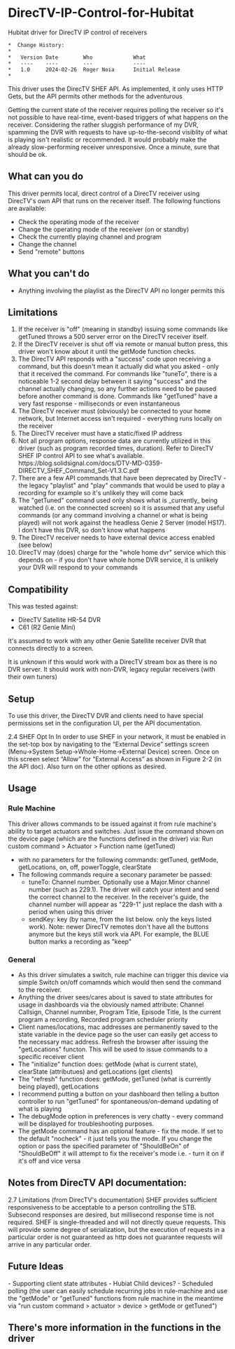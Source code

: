 # DirecTV-IP-Control-for-Hubitat
Hubitat driver for DirecTV IP control of receivers

    *  Change History:
    *
    *   Version Date        Who             What
    *   ----    ----        ---             ----
    *   1.0     2024-02-26  Roger Noia      Initial Release
    *
        
This driver uses the DirecTV SHEF API. As implemented, it only uses HTTP Gets, but the API permits other methods for the adventurous
        
Getting the current state of the receiver requires polling the receiver so it's not possible to have real-time, event-based triggers of what happens on the receiver.  Considering the rather sluggish performance of my DVR, spamming the DVR with requests to have up-to-the-second visiblity of what is playing isn't realistic or recommended.  It would probably make the already slow-performing receiver unresponsive.  Once a minute, sure that should be ok.    

<h2>What can you do</h2>
This driver permits local, direct control of a DirecTV receiver using DirecTV's own API that runs on the receiver itself.
The following functions are available:
<ul>
	<li>Check the operating mode of the receiver</li>
	<li>Change the operating mode of the receiver (on or standby)</li>
	<li>Check the currently playing channel and program</li>
	<li>Change the channel</li>
	<li>Send "remote" buttons</li>
</ul>

<h2>What you can't do</h2>
<ul>
	<li>Anything involving the playlist as the DirecTV API no longer permits this</li>
</ul>
				
<h2>Limitations</h2>
<ol>
<li>If the receiver is "off" (meaning in standby) issuing some commands like getTuned throws a 500 server error on the DirecTV receiver itself.</li>
        
  <li> If the DirecTV receiver is shut off via remote or manual button press, this driver won't know about it until the getMode function checks. </li>

  <li>The DirecTV API responds with a "success" code upon receiving a command, but this doesn't mean it actually did what you asked - only that it received the command.  For commands like "tuneTo", there is a noticeable 1-2 second delay between it saying "success" and the channel actually changing, so any further actions need to be paused before another command is done. Commands like "getTuned" have a very fast response - milliseconds or even instantaneous</li>
	
 <li>The DirecTV receiver must (obviously) be connected to your home network, but Internet access isn't required - everything runs locally on the receiver</li>
 
 <li>The DirecTV receiver must have a static/fixed IP address</li>

<li> Not all program options, response data are currently utilized in this driver (such as program recorded times, duration). Refer to DirecTV SHEF IP control API to see what's available.
        https://blog.solidsignal.com/docs/DTV-MD-0359-DIRECTV_SHEF_Command_Set-V1.3.C.pdf </li>
        
<li>There are a few API commands that have been deprecated by DirecTV - the legacy "playlist" and "play" commands that would be used to play a recording for example so it's unlikely they will come back</li>

<li>The "getTuned" command used only shows what is _currently_ being watched (i.e. on the connected screen) so it is assumed that any useful commands (or any command involving a channel or what is being played) will not work against the headless Genie 2 Server (model HS17). I don't have this DVR, so don't know what happens</li>

<li>The DirecTV receiver needs to have external device access enabled (see below)</li>

<li>DirecTV may (does) charge for the "whole home dvr" service which this depends on - if you don't have whole home DVR service, it is unlikely your DVR will respond to your commands</li>
</ol>

<h2>Compatibility</h2>
        This was tested against:
<ul>
	<li>DirecTV Satellite HR-54 DVR</li>
	<li>C61 (R2 Genie Mini)</li>
</ul>

It's assumed to work with any other Genie Satellite receiver DVR that connects directly to a screen. 
        
It is unknown if this would work with a DirecTV stream box as there is no DVR server. It should work with non-DVR, legacy regular receivers (with their own tuners)

<h2>Setup</h2>
To use this driver, the DirecTV DVR and clients need to have special permissions set in the configuration UI, per the API documentation.

2.4 SHEF Opt In
In order to use SHEF in your network, it must be enabled in the set-top box by navigating to the “External Device” settings screen (Menu-&gt;System Setup-&gt;Whole-Home-&gt;External Device) screen. Once on this screen select “Allow” for “External Access” as shown in Figure 2-2 (in the API doc). Also turn on the other options as desired. 



<h2>Usage</h2>

<h3>Rule Machine</h3>
This driver allows commands to be issued against it from rule machine's ability to target actuators and switches.
Just issue the command shown on the device page (which are the functions defined in the driver) via: 
Run custom command &gt; Actuator &gt;  Function name (getTuned) 

<ul>
 <li>with no parameters for the following commands:  getTuned, getMode, getLocations, on, off, powerToggle, clearState</li>
<li>The following commands require a seconary parameter be passed:
	<ul>	
		<li>tuneTo:  Channel number. Optionally use a Major.Minor channel number (such as 229.1). The driver will catch your intent and send the correct channel to the receiver. In the receiver's guide, the channel number will appear as "229-1" just replace the dash with a period when using this driver</li>
<li>sendKey: key (by name, from the list below. only the keys listed work). Note: newer DirecTV remotes don't have all the buttons anymore but the keys still work via API. For example, the BLUE button marks a recording as "keep"</li>
	</ul>
 </ul>

<h3>General</h3>
<ul>
<li>As this driver simulates a switch, rule machine can trigger this device via simple Switch on/off comamnds which would then send the command to the receiver.</li>

<li>Anything the driver sees/cares about is saved to state attributes for usage in dashboards via the obviously named attribute: Channel Callsign, Channel numnber, Program Title, Episode Title, Is the current program a recording, Recorded program scheduler priority</li>

<li>Client names/locations, mac addresses are permanently saved to the state variable in the device page so the user can easily get access to the necessary mac address. Refresh the browser after issuing the "getLocations" functon. This will be used to issue commands to a specific receiver client </li>

 <li>The "initialize" function does: getMode (what is current state), clearState (attributues) and getLocations (get clients)</li>
 <li>The "refresh" function does: getMode, getTuned (what is currently being played), getLocations</li>
<li>I recommend putting a button on your dashboard then telling a button controller to run "getTuned" for spontaneous/on-demand updating of what is playing</li>
<li>The debugMode option in preferences is very chatty - every command will be displayed for troubleshooting purposes.	</li>

<li>The getMode command has an optional feature - fix the mode. If set to the default "nocheck" - it just tells you the mode. If you change the option or pass the specified parameter of "ShouldBeOn" of "ShouldBeOff" it will attempt to fix the receiver's mode i.e. - turn it on if it's off and vice versa</li>
</ul>

<h2>Notes from DirecTV API documentation:</h2>
2.7 Limitations (from DirecTV's documentation)
SHEF provides sufficient responsiveness to be acceptable to a person controlling the STB. Subsecond responses are desired, but millisecond response time is not required. SHEF is single-threaded and will not directly queue requests. This will provide some degree of serialization, but the execution of requests in a particular order is not guaranteed as http does not guarantee requests will arrive in any particular order.

<h2>Future Ideas</h2>
        - Supporting client state attributes
        - Hubiat Child devices?
        - Scheduled polling (the user can easily schedule recurring jobs in rule-machine and use the "getMode" or "getTuned" functions from rule machine in the meantime via "run custom command > actuator > device > getMode or getTuned") 

<h2>There's more information in the functions in the driver</h2>
